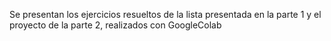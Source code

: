 Se presentan los ejercicios resueltos de la lista presentada en la parte 1 y el proyecto de la parte 2, realizados con GoogleColab 
